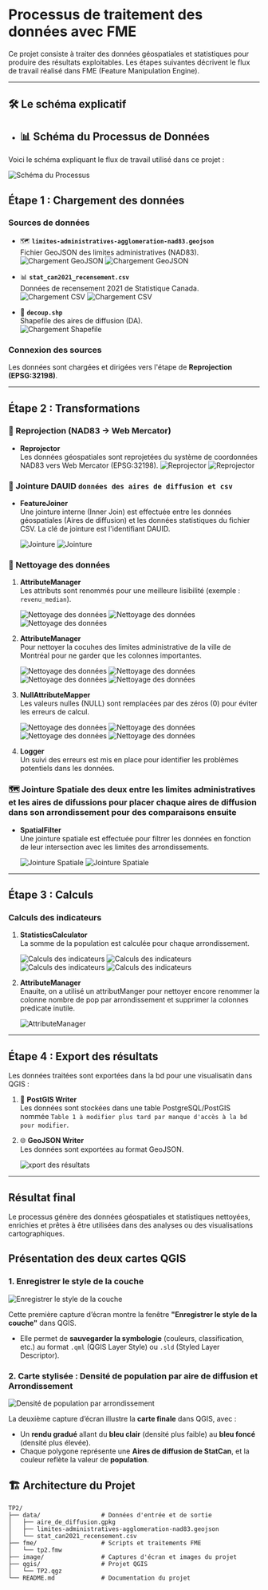 # Processus de traitement des données avec FME

Ce projet consiste à traiter des données géospatiales et statistiques pour produire des résultats exploitables. Les étapes suivantes décrivent le flux de travail réalisé dans FME (Feature Manipulation Engine).

---




## 🛠️ Le schéma explicatif
- ## 📊 Schéma du Processus de Données

Voici le schéma expliquant le flux de travail utilisé dans ce projet :

![Schéma du Processus](image/schema.png)



## Étape 1 : Chargement des données

### Sources de données
- 🗺 **`limites-administratives-agglomeration-nad83.geojson`**  
  Fichier GeoJSON des limites administratives (NAD83).  
  ![Chargement GeoJSON](image/image1.png) 
  ![Chargement GeoJSON](image/image2.png)


- 📊 **`stat_can2021_recensement.csv`**  
  Données de recensement 2021 de Statistique Canada.  
  ![Chargement CSV](image/image3.png)
  ![Chargement CSV](image/image4.png)

- 🔷 **`decoup.shp`**  
  Shapefile des aires de diffusion (DA).  
  ![Chargement Shapefile](image/image5.png)


### Connexion des sources
Les données sont chargées et dirigées vers l'étape de **Reprojection (EPSG:32198)**.

---

## Étape 2 : Transformations

### 🔄 Reprojection (NAD83 → Web Mercator)
- **Reprojector**  
  Les données géospatiales sont reprojetées du système de coordonnées NAD83 vers Web Mercator (EPSG:32198).
  ![Reprojector](image/image6.png)
  ![Reprojector](image/image7.png)

### 🔗 Jointure DAUID **`données des aires de diffusion et csv`**  
- **FeatureJoiner**  
  Une jointure interne (Inner Join) est effectuée entre les données géospatiales (Aires de diffusion) et les données statistiques du fichier CSV. La clé de jointure est l'identifiant DAUID.

  ![Jointure](image/image8.png)
  ![Jointure](image/image9.png)

### 🧹 Nettoyage des données

1. **AttributeManager**  
   Les attributs sont renommés pour une meilleure lisibilité (exemple : `revenu_median`).

     ![Nettoyage des données](image/image11.png)
     ![Nettoyage des données](image/image12.png)
     ![Nettoyage des données](image/image13.png)


2. **AttributeManager**  
   Pour nettoyer la cocuhes des limites administrative de la ville de Montréal pour ne garder que les colonnes importantes.

     ![Nettoyage des données](image/image19.png)
     ![Nettoyage des données](image/image20.png)
     ![Nettoyage des données](image/image21.png)
     ![Nettoyage des données](image/image21.png)


3. **NullAttributeMapper**  
   Les valeurs nulles (NULL) sont remplacées par des zéros (0) pour éviter les erreurs de calcul.

     ![Nettoyage des données](image/image14.png)
     ![Nettoyage des données](image/image15.png)
     ![Nettoyage des données](image/image16.png)
     ![Nettoyage des données](image/image17.png)



4. **Logger**  
   Un suivi des erreurs est mis en place pour identifier les problèmes potentiels dans les données.

### 🗺 Jointure Spatiale des deux entre les limites administratives et les aires de difussions pour placer chaque aires de diffusion dans son arrondissement pour des comparaisons ensuite
- **SpatialFilter**  
  Une jointure spatiale est effectuée pour filtrer les données en fonction de leur intersection avec les limites des arrondissements.

     ![Jointure Spatiale](image/image22.png)
     ![Jointure Spatiale](image/image23.png)

---

## Étape 3 : Calculs

### Calculs des indicateurs
1. **StatisticsCalculator**  
   La somme de la population est calculée pour chaque arrondissement.

   ![Calculs des indicateurs](image/image24.png)
   ![Calculs des indicateurs](image/image25.png)
   ![Calculs des indicateurs](image/image26.png)
   ![Calculs des indicateurs](image/image27.png)


2. **AttributeManager**  
   Enauite, on a utilisé un attributManger pour nettoyer encore renommer la colonne nombre de pop par arrondissement et supprimer la colonnes predicate inutile.
    
    ![AttributeManager](image/image32.png)


---

## Étape 4 : Export des résultats

Les données traitées sont exportées dans la bd pour une visualisatin dans QGIS :

1. 🐘 **PostGIS Writer**  
   Les données sont stockées dans une table PostgreSQL/PostGIS nommée `Table 1 à modifier plus tard par manque d'accès à la bd pour modifier`.

2. 🌐 **GeoJSON Writer**  
   Les données sont exportées au format GeoJSON.

   ![xport des résultats](image/image28.png)


---

## Résultat final
Le processus génère des données géospatiales et statistiques nettoyées, enrichies et prêtes à être utilisées dans des analyses ou des visualisations cartographiques.

## Présentation des deux cartes QGIS

### 1. Enregistrer le style de la couche
![Enregistrer le style de la couche](image/31.png)

Cette première capture d’écran montre la fenêtre **"Enregistrer le style de la couche"** dans QGIS.  
- Elle permet de **sauvegarder la symbologie** (couleurs, classification, etc.) au format `.qml` (QGIS Layer Style) ou `.sld` (Styled Layer Descriptor).  


### 2. Carte stylisée : Densité de population par aire de diffusion et Arrondissement
![Densité de population par arrondissement](image/33.png)

La deuxième capture d’écran illustre la **carte finale** dans QGIS, avec :
- Un **rendu gradué** allant du **bleu clair** (densité plus faible) au **bleu foncé** (densité plus élevée).    
- Chaque polygone représente une **Aires de diffusion de StatCan**, et la couleur reflète la valeur de **population**.





## 🏗️ Architecture du Projet

```plaintext
TP2/
├── data/                 # Données d'entrée et de sortie
│   ├── aire_de_diffusion.gpkg
│   ├── limites-administratives-agglomeration-nad83.geojson
│   └── stat_can2021_recensement.csv
├── fme/                  # Scripts et traitements FME
│   └── tp2.fmw
├── image/                # Captures d'écran et images du projet
├── qgis/                 # Projet QGIS
│   └── TP2.qgz
└── README.md             # Documentation du projet


